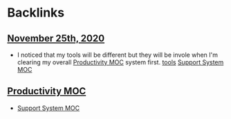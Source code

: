 
# Backlinks
## [November 25th, 2020](<November 25th, 2020.md>)
- I noticed that my tools will be different but they will be invole when I'm clearing my overall [Productivity MOC](<Productivity MOC.md>) system first. [tools](<tools.md>) [Support System MOC](<Support System MOC.md>)

## [Productivity MOC](<Productivity MOC.md>)
- [Support System MOC](<Support System MOC.md>)


